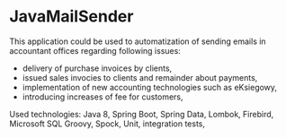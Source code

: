 # JavaMailSender

This application could be used to automatization of sending emails in accountant offices regarding following issues:
-  delivery of purchase invoices by clients, 
-  issued sales invocies to clients and remainder about  payments, 
- implementation of new accounting technologies such as eKsiegowy,
- introducing increases of fee for customers,

Used technologies:
Java 8,
Spring Boot, Spring Data,
Lombok,
Firebird, Microsoft SQL
Groovy, Spock,
Unit, integration tests,
